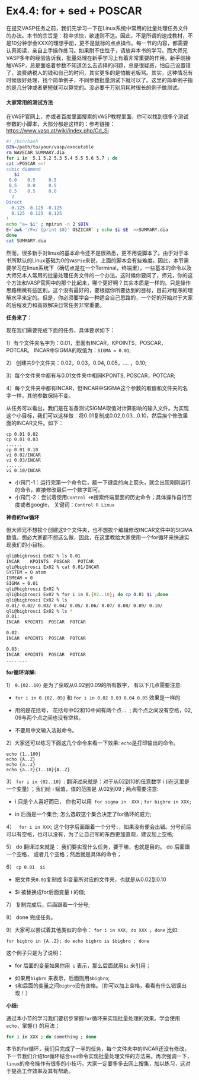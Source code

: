 # Ex4.4: for + sed + POSCAR

在提交VASP任务之前，我们先学习一下在Linux系统中常用的批量处理任务文件的办法。本书的宗旨是：稳中求快，欲速则不达。因此，不是所谓的速成教材，不是10分钟学会XXX的理想手册，更不是鼠标的点点操作。每一节的内容，都需要认真阅读，亲自上手操作练习。如果耐不住性子，请放弃本书的学习。而大师兄VASP多年的经验告诉我，批量处理在新手学习上有着非常重要的作用。新手刚接触VASP，总是面临着参数不知道怎么去选择的问题，总是很疑惑，怕自己设置错了，浪费纳税人的钱和自己的时间，其实更多的是怕被老板骂。其实，这种情况有时候很好处理，找个简单例子，不同参数批量测试下就可以了。这里的简单例子指的是几分钟或者更短就可以算完的。没必要千万别用耗时很长的例子做测试。



#### 大家常用的测试方法

在VASP官网上，亦或者百度里面搜索的VASP教程里面，你可以找到很多个测试参数的小脚本，大部分都是这样的：参考链接：https://www.vasp.at/wiki/index.php/Cd_Si

```bash
#! /bin/bash
BIN=/path/to/your/vasp/executable
rm WAVECAR SUMMARY.dia
for i in  5.1 5.2 5.3 5.4 5.5 5.6 5.7 ; do
cat >POSCAR <<!
cubic diamond
   $i 
 0.0    0.5     0.5
 0.5    0.0     0.5
 0.5    0.5     0.0
  2
Direct
 -0.125 -0.125 -0.125
  0.125  0.125  0.125
!
echo "a= $i" ; mpirun -n 2 $BIN
E=`awk '/F=/ {print $0}' OSZICAR` ; echo $i $E  >>SUMMARY.dia
done
cat SUMMARY.dia
```

然而，很多新手对linux的基本命令还不是很熟悉，更不用说脚本了。由于对于本书所默认的Linux基础为0的`VASPie`来说，上面的脚本会有些难度。因此，本节需要学习在linux系统下（确切点是在一个Terminal，终端里），一些基本的命令以及大师兄本人常用的批量处理任务文件的一个办法。这时候你要问了，师兄，你的这个方法和VASP官网中的那个比起来，哪个更好啊？其实本质是一样的。只是操作思路稍微有些区别。这个没有最好的，要根据你所要达到的目标，目前对程序的理解水平来定的。但是，你必须要学会一种适合自己思路的，一个好的开始对于大家的后程发力和高效解决日常任务非常重要。

**任务来了：**

现在我们需要完成下面的任务，具体要求如下：

1）有个文件夹名字为：0.01，里面有INCAR，KPOINTS，POSCAR， POTCAR。 INCAR中SIGMA的取值为：`SIGMA = 0.01`;

2） 创建共9个文件夹：0.02，0.03，0.04, 0.05，.... ，0.10;

3）每个文件夹中都有与0.01文件夹中相同KPONTS, POSCAR，POTCAR;

4）每个文件夹中都有INCAR，但INCAR中SIGMA这个参数的取值和文件夹的名字一样，其他参数保持不变。

从任务可以看出，我们是在准备测试SIGMA取值对计算影响的输入文件。为实现这个小目标，我们可以这样做：将0.01复制成0.02,0.03...0.10，然后挨个修改里面的INCAR文件。如下：

```
cp 0.01 0.02
cp 0.01 0.03
......
cp 0.01 0.10
vi 0.02/INCAR
vi 0.03/INCAR
......
vi 0.10/INCAR
```

* 小窍门-1：运行完第一个命令后，敲一下键盘的向上箭头，就会出现刚刚运行的命令，直接修改最后一个数字即可。
* 小窍门-2：尝试着使用`Control +R`搜索终端里面的历史命令；具体操作自行百度或者google， 关键词：`Control R Linux`



**神奇的for循环**

但大师兄不想挨个创建这9个文件夹，也不想挨个编辑修改INCAR文件中的SIGMA数值。想必大家都不想这么做，因此，在这里教给大家使用一个for循环来快速实现我们的小目标。



```bash
qli@bigbrosci Ex02 % ls 0.01 
INCAR    KPOINTS  POSCAR   POTCAR
qli@bigbrosci Ex02 % cat 0.01/INCAR 
SYSTEM = O atom 
ISMEAR = 0       
SIGMA = 0.01      
qli@bigbrosci Ex02 %  
qli@bigbrosci Ex02 % for i in 0.{02..10}; do cp 0.01 $i ;done 
qli@bigbrosci Ex02 % ls
0.01/ 0.02/ 0.03/ 0.04/ 0.05/ 0.06/ 0.07/ 0.08/ 0.09/ 0.10/
qli@bigbrosci Ex02 % ls *
0.01:
INCAR  KPOINTS  POSCAR  POTCAR

0.02:
INCAR  KPOINTS  POSCAR  POTCAR

0.03:
INCAR  KPOINTS  POSCAR  POTCAR
........
```

**for循环详解:**

1）  `0.{02..10}` 是为了获取从0.02到0.09的所有数字， 有以下几点需要注意:

* `for i in 0.{02..05}` 和 `for i in 0.02 0.03 0.04 0.05`  效果是一样的

* 用的是花括号， 花括号中02和10中间有两个点` ..  `; 两个点之间没有空格，02, 09与两个点之间也没有空格。

* 不要用中文输入法敲命令。

2）大家还可以练习下面这几个命令来看一下效果:  `echo`是打印输出的命令。

```
echo {1..100} 
echo {A..Z}
echo {a..z}
echo {a..z}{1..10}{A..Z}
```

3） `for i in {02..10} `: 翻译过来就是：对于从02到10的任意数字 i (i在这里是一个变量) ；我们给 i 赋值，值的范围是 从02到09 ; 两点需要注意:

*  i 只是个人喜好而已， 你也可以用` for sigma in  XXX` ; `for bigbro in XXX;  `

* in 后面是一个集合; 怎么选取这个集合决定了for循环的威力;

4） ` for i in XXX`;  这个句字后面跟着一个分号`;`，如果没有便会出错。分号前后可以有空格，也可以没有，为了让自己写的东西更加直观，建议加上空格; 

5） do 翻译过来就是： 我们要实现什么任务，要干嘛，也就是目的。 do 后面跟一个空格， 或者几个空格；然后就是具体的命令；

6） `cp 0.01  $i  `

* 把文件夹`0.01`复制成 $i变量所对应的文件夹，也就是从0.02到0.10

* $i 被替换成for后面变量 i 的值;

7） 复制完成后，后面跟着一个分号;  

8） done 完成任务。

9）大家可以尝试着其他类似的命令： `for i in XXX; do XXX ; done`  比如: 

```
for bigbro in {A..Z}; do echo bigbro is $bigbro ; done
```

这个例子只是为了说明：

+ for 后面的变量如果你用` i` 表示，那么后面就用`$i` 来引用；

- 如果用`bigbro` 来表示，后面则用`$bigbro`; 
- `$`和后面的变量之间`bigbro`没有空格。（你可以加上空格，看看有什么错误出现！）



**小结:**

通过本小节的学习我们要初步掌握`for`循环来实现批量处理的效果。学会使用`echo`，掌握`{}` 的用法；

```bash
for i in XXX ; do something ; done
```

本节的for循环，我们只完成了一半的任务，每个文件夹中的INCAR还没有修改，下一节我们介绍for循环结合`sed`命令实现批量处理文件的方法来。再次强调一下，`linux`的命令操作有很多的小技巧，大家一定要多多去网上搜集，加以练习，这对于提高工作效率及其有帮助。
